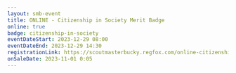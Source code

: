 ```yaml
---
layout: smb-event
title: ONLINE - Citizenship in Society Merit Badge
online: true
badge: citizenship-in-society
eventDateStart: 2023-12-29 08:00
eventDateEnd: 2023-12-29 14:30
registrationLink: https://scoutmasterbucky.regfox.com/online-citizenship-in-society-merit-badge-2023-12-29-am
onSaleDate: 2023-11-01 0:05
---
```

